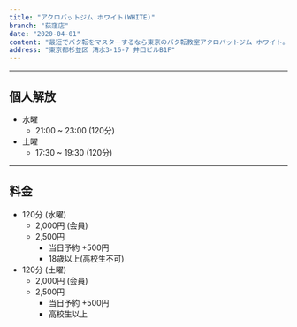 ```yaml
---
title: "アクロバットジム ホワイト(WHITE)"
branch: "荻窪店"
date: "2020-04-01"
content: "最短でバク転をマスターするなら東京のバク転教室アクロバットジム ホワイト。錦糸町店・荻窪店。都内最高峰の充実設備＆講師陣がバク転を徹底サポートします。パルクール、トリッキングといった話題のスポーツもクラス開催中。初心者・未経験者・60歳以上もOK！"
address: "東京都杉並区 清水3-16-7 井口ビルB1F"
---
```


---
## 個人解放
- 水曜 
    - 21:00 ~ 23:00 (120分)
- 土曜 
    - 17:30 ~ 19:30 (120分)

---
## 料金
- 120分 (水曜)
    - 2,000円 (会員)
    - 2,500円
        - 当日予約 +500円
        - 18歳以上(高校生不可)
- 120分 (土曜)
    - 2,000円 (会員)
    - 2,500円
        - 当日予約 +500円
        - 高校生以上